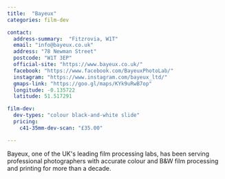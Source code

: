 ```yaml
---
title:  "Bayeux"
categories: film-dev

contact:
  address-summary:  "Fitzrovia, W1T"
  email: "info@bayeux.co.uk"
  address: "78 Newman Street"
  postcode: "W1T 3EP"
  official-site: "https://www.bayeux.co.uk/"
  facebook: "https://www.facebook.com/BayeuxPhotoLab/"
  instagram: "https://www.instagram.com/bayeux_ltd/"
  gmaps-link: "https://goo.gl/maps/KYk9uRwB7op"
  longitude: -0.135722
  latitude: 51.517291

film-dev:
  dev-types: "colour black-and-white slide"  
  pricing:
    c41-35mm-dev-scan: "£35.00"

---
```


Bayeux, one of the UK's leading film processing labs, has been serving professional photographers with accurate colour and B&W film processing and printing for more than a decade.

